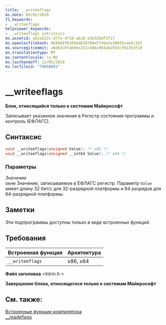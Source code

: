 ```yaml
---
title: __writeeflags
ms.date: 09/02/2019
f1_keywords:
- __writeeflags
helpviewer_keywords:
- __writeeflags intrinsics
ms.assetid: a62a522c-d7fa-4f10-a620-a3b32bdf3f17
ms.openlocfilehash: 6b9b6976369ed810789e5749a2e30029cad4c2d7
ms.sourcegitcommit: a6d63c07ab9ec251c48bc003ab2933cf01263f19
ms.translationtype: MT
ms.contentlocale: ru-RU
ms.lasthandoff: 12/05/2019
ms.locfileid: "74858052"
---
```

# <a name="__writeeflags"></a>__writeeflags

**Блок, относящийся только к системам Майкрософт**

Записывает указанное значение в Регистр состояния программы и контроль (ЕФЛАГС).

## <a name="syntax"></a>Синтаксис

```C
void __writeeflags(unsigned Value); /* x86 */
void __writeeflags(unsigned __int64 Value); /* x64 */
```

### <a name="parameters"></a>Параметры

*Значение*\
окне Значение, записываемое в ЕФЛАГС регистр. Параметр `Value` имеет длину 32 бит/с для 32-разрядной платформы и 64 разрядов для 64-разрядной платформы.

## <a name="remarks"></a>Заметки

Эти подпрограммы доступны только в виде встроенных функций.

## <a name="requirements"></a>Требования

|Встроенная функция|Архитектура|
|---------------|------------------|
|`__writeeflags`|x86, x64|

**Файл заголовка** \<Intrin.h >

**Завершение блока, относящегося только к системам Майкрософт**

## <a name="see-also"></a>См. также:

[Встроенные функции компилятора](../intrinsics/compiler-intrinsics.md)\
[__readeflags](../intrinsics/readeflags.md)
